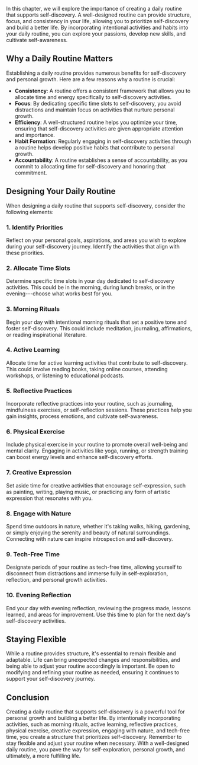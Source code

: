 
In this chapter, we will explore the importance of creating a daily routine that supports self-discovery. A well-designed routine can provide structure, focus, and consistency in your life, allowing you to prioritize self-discovery and build a better life. By incorporating intentional activities and habits into your daily routine, you can explore your passions, develop new skills, and cultivate self-awareness.

**Why a Daily Routine Matters**
-------------------------------

Establishing a daily routine provides numerous benefits for self-discovery and personal growth. Here are a few reasons why a routine is crucial:

* **Consistency**: A routine offers a consistent framework that allows you to allocate time and energy specifically to self-discovery activities.
* **Focus**: By dedicating specific time slots to self-discovery, you avoid distractions and maintain focus on activities that nurture personal growth.
* **Efficiency**: A well-structured routine helps you optimize your time, ensuring that self-discovery activities are given appropriate attention and importance.
* **Habit Formation**: Regularly engaging in self-discovery activities through a routine helps develop positive habits that contribute to personal growth.
* **Accountability**: A routine establishes a sense of accountability, as you commit to allocating time for self-discovery and honoring that commitment.

**Designing Your Daily Routine**
--------------------------------

When designing a daily routine that supports self-discovery, consider the following elements:

### 1. **Identify Priorities**

Reflect on your personal goals, aspirations, and areas you wish to explore during your self-discovery journey. Identify the activities that align with these priorities.

### 2. **Allocate Time Slots**

Determine specific time slots in your day dedicated to self-discovery activities. This could be in the morning, during lunch breaks, or in the evening---choose what works best for you.

### 3. **Morning Rituals**

Begin your day with intentional morning rituals that set a positive tone and foster self-discovery. This could include meditation, journaling, affirmations, or reading inspirational literature.

### 4. **Active Learning**

Allocate time for active learning activities that contribute to self-discovery. This could involve reading books, taking online courses, attending workshops, or listening to educational podcasts.

### 5. **Reflective Practices**

Incorporate reflective practices into your routine, such as journaling, mindfulness exercises, or self-reflection sessions. These practices help you gain insights, process emotions, and cultivate self-awareness.

### 6. **Physical Exercise**

Include physical exercise in your routine to promote overall well-being and mental clarity. Engaging in activities like yoga, running, or strength training can boost energy levels and enhance self-discovery efforts.

### 7. **Creative Expression**

Set aside time for creative activities that encourage self-expression, such as painting, writing, playing music, or practicing any form of artistic expression that resonates with you.

### 8. **Engage with Nature**

Spend time outdoors in nature, whether it's taking walks, hiking, gardening, or simply enjoying the serenity and beauty of natural surroundings. Connecting with nature can inspire introspection and self-discovery.

### 9. **Tech-Free Time**

Designate periods of your routine as tech-free time, allowing yourself to disconnect from distractions and immerse fully in self-exploration, reflection, and personal growth activities.

### 10. **Evening Reflection**

End your day with evening reflection, reviewing the progress made, lessons learned, and areas for improvement. Use this time to plan for the next day's self-discovery activities.

**Staying Flexible**
--------------------

While a routine provides structure, it's essential to remain flexible and adaptable. Life can bring unexpected changes and responsibilities, and being able to adjust your routine accordingly is important. Be open to modifying and refining your routine as needed, ensuring it continues to support your self-discovery journey.

**Conclusion**
--------------

Creating a daily routine that supports self-discovery is a powerful tool for personal growth and building a better life. By intentionally incorporating activities, such as morning rituals, active learning, reflective practices, physical exercise, creative expression, engaging with nature, and tech-free time, you create a structure that prioritizes self-discovery. Remember to stay flexible and adjust your routine when necessary. With a well-designed daily routine, you pave the way for self-exploration, personal growth, and ultimately, a more fulfilling life.
